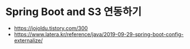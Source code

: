 # Spring Boot and S3 연동하기

- https://jojoldu.tistory.com/300
- https://www.latera.kr/reference/java/2019-09-29-spring-boot-config-externalize/
